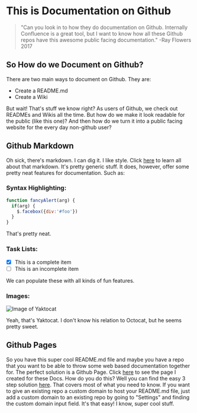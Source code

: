 # This is Documentation on Github
> "Can you look in to how they do documentation on Github. Internally Confluence is a great tool, but I want to know how all these Github repos have this awesome public facing documentation."
> -Ray Flowers 2017

## So How do we Document on Github?

There are two main ways to document on Github. They are:
* Create a README.md
* Create a Wiki

But wait! That's stuff we know right? As users of Github, we check out READMEs and Wikis all the time. But how do we make it look readable for the public (like this one)? And then how do we turn it into a public facing website for the every day non-github user?

## Github Markdown

Oh sick, there's markdown. I can dig it. I like style. Click [here](https://guides.github.com/features/mastering-markdown/) to learn all about that markdown. It's pretty generic stuff. It does, however, offer some pretty neat features for documentation. Such as:

### Syntax Highlighting:

```javascript
function fancyAlert(arg) {
  if(arg) {
    $.facebox({div:'#foo'})
  }
}
```
That's pretty neat.

### Task Lists:

- [x] This is a complete item
- [ ] This is an incomplete item

We can populate these with all kinds of fun features.

### Images:

![Image of Yaktocat](https://octodex.github.com/images/yaktocat.png)

Yeah, that's Yaktocat. I don't know his relation to Octocat, but he seems pretty sweet.

## Github Pages

So you have this super cool README.md file and maybe you have a repo that you want to be able to throw some web based documentation together for. The perfect solution is a Github Page. Click [here](https://rboddy.github.io) to see the page I created for these Docs. How do you do this? Well you can find the easy 3 step solution [here](https://pages.github.com/). That covers most of what you need to know. If you want to give an existing repo a custom domain to host your README.md file, just add a custom domain to an existing repo by going to "Settings" and finding the custom domain input field. It's that easy! I know, super cool stuff.

